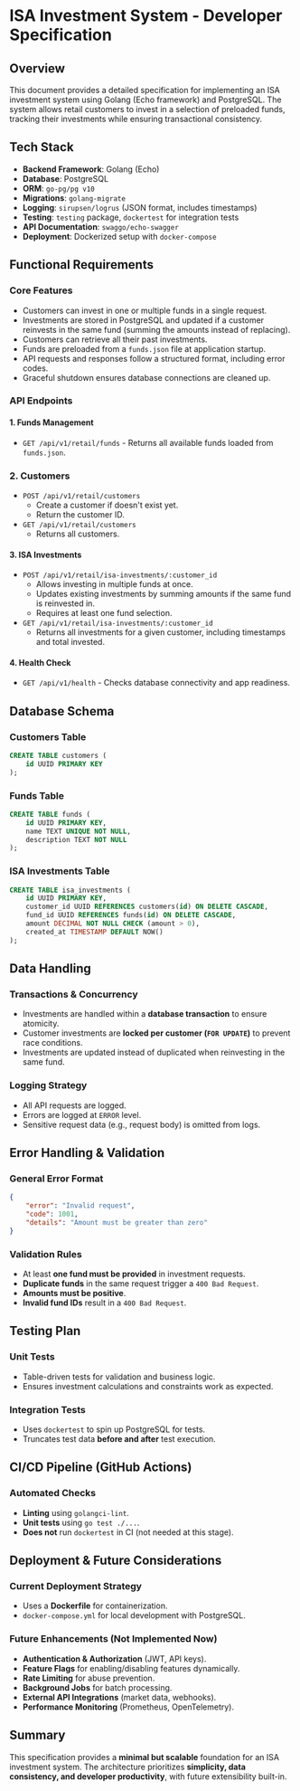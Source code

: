 # ISA Investment System - Developer Specification

## Overview

This document provides a detailed specification for implementing an ISA investment system using Golang (Echo framework) and PostgreSQL. The system allows retail customers to invest in a selection of preloaded funds, tracking their investments while ensuring transactional consistency.

## Tech Stack

- **Backend Framework**: Golang (Echo)
- **Database**: PostgreSQL
- **ORM**: `go-pg/pg v10`
- **Migrations**: `golang-migrate`
- **Logging**: `sirupsen/logrus` (JSON format, includes timestamps)
- **Testing**: `testing` package, `dockertest` for integration tests
- **API Documentation**: `swaggo/echo-swagger`
- **Deployment**: Dockerized setup with `docker-compose`

## Functional Requirements

### Core Features

- Customers can invest in one or multiple funds in a single request.
- Investments are stored in PostgreSQL and updated if a customer reinvests in the same fund (summing the amounts instead of replacing).
- Customers can retrieve all their past investments.
- Funds are preloaded from a `funds.json` file at application startup.
- API requests and responses follow a structured format, including error codes.
- Graceful shutdown ensures database connections are cleaned up.

### API Endpoints

#### 1. **Funds Management**

- `GET /api/v1/retail/funds` - Returns all available funds loaded from `funds.json`.

### 2. Customers

- `POST /api/v1/retail/customers`
  - Create a customer if doesn't exist yet.
  - Return the customer ID.
- `GET /api/v1/retail/customers`
  - Returns all customers.

#### 3. **ISA Investments**

- `POST /api/v1/retail/isa-investments/:customer_id`
  - Allows investing in multiple funds at once.
  - Updates existing investments by summing amounts if the same fund is reinvested in.
  - Requires at least one fund selection.
- `GET /api/v1/retail/isa-investments/:customer_id`
  - Returns all investments for a given customer, including timestamps and total invested.

#### 4. **Health Check**

- `GET /api/v1/health` - Checks database connectivity and app readiness.

## Database Schema

### Customers Table

```sql
CREATE TABLE customers (
    id UUID PRIMARY KEY
);
```

### Funds Table

```sql
CREATE TABLE funds (
    id UUID PRIMARY KEY,
    name TEXT UNIQUE NOT NULL,
    description TEXT NOT NULL
);
```

### ISA Investments Table

```sql
CREATE TABLE isa_investments (
    id UUID PRIMARY KEY,
    customer_id UUID REFERENCES customers(id) ON DELETE CASCADE,
    fund_id UUID REFERENCES funds(id) ON DELETE CASCADE,
    amount DECIMAL NOT NULL CHECK (amount > 0),
    created_at TIMESTAMP DEFAULT NOW()
);
```

## Data Handling

### **Transactions & Concurrency**

- Investments are handled within a **database transaction** to ensure atomicity.
- Customer investments are **locked per customer (`FOR UPDATE`)** to prevent race conditions.
- Investments are updated instead of duplicated when reinvesting in the same fund.

### **Logging Strategy**

- All API requests are logged.
- Errors are logged at `ERROR` level.
- Sensitive request data (e.g., request body) is omitted from logs.

## Error Handling & Validation

### **General Error Format**

```json
{
    "error": "Invalid request",
    "code": 1001,
    "details": "Amount must be greater than zero"
}
```

### **Validation Rules**

- At least **one fund must be provided** in investment requests.
- **Duplicate funds** in the same request trigger a `400 Bad Request`.
- **Amounts must be positive**.
- **Invalid fund IDs** result in a `400 Bad Request`.

## Testing Plan

### **Unit Tests**

- Table-driven tests for validation and business logic.
- Ensures investment calculations and constraints work as expected.

### **Integration Tests**

- Uses `dockertest` to spin up PostgreSQL for tests.
- Truncates test data **before and after** test execution.

## CI/CD Pipeline (GitHub Actions)

### **Automated Checks**

- **Linting** using `golangci-lint`.
- **Unit tests** using `go test ./...`.
- **Does not** run `dockertest` in CI (not needed at this stage).

## Deployment & Future Considerations

### **Current Deployment Strategy**

- Uses a **Dockerfile** for containerization.
- `docker-compose.yml` for local development with PostgreSQL.

### **Future Enhancements (Not Implemented Now)**

- **Authentication & Authorization** (JWT, API keys).
- **Feature Flags** for enabling/disabling features dynamically.
- **Rate Limiting** for abuse prevention.
- **Background Jobs** for batch processing.
- **External API Integrations** (market data, webhooks).
- **Performance Monitoring** (Prometheus, OpenTelemetry).

## Summary

This specification provides a **minimal but scalable** foundation for an ISA investment system. The architecture prioritizes **simplicity, data consistency, and developer productivity**, with future extensibility built-in.
